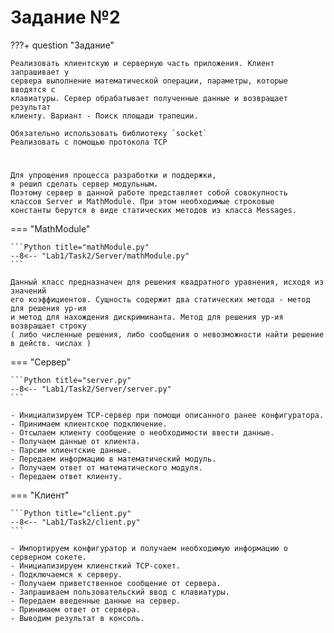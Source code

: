 # Задание №2

???+ question "Задание"

    Реализовать клиентскую и серверную часть приложения. Клиент запрашивает у
    сервера выполнение математической операции, параметры, которые вводятся с
    клавиатуры. Сервер обрабатывает полученные данные и возвращает результат
    клиенту. Вариант - Поиск площади трапеции.

    Обязательно использовать библиотеку `socket`  
    Реализовать с помощью протокола TCP

#
    Для упрощения процесса разработки и поддержки, 
    я решил сделать сервер модульным. 
    Поэтому сервер в данной работе представляет собой совокупность
    классов Server и MathModule. При этом необходимые строковые 
    константы берутся в виде статических методов из класса Messages. 

=== "MathModule"

    ```Python title="mathModule.py"
    --8<-- "Lab1/Task2/Server/mathModule.py"
    ```
    
    Данный класс предназначен для решения квадратного уравнения, исходя из значений 
    его коэффициентов. Сущность содержит два статических метода - метод для решения ур-ия
    и метод для нахождения дискриминанта. Метод для решения ур-ия возвращает строку 
    ( либо численные решения, либо сообщения о невозможности найти решение в действ. числах )


=== "Сервер"

    ```Python title="server.py"
    --8<-- "Lab1/Task2/Server/server.py"
    ```

    - Инициализируем TCP-сервер при помощи описанного ранее конфигуратора.
    - Принимаем клиентское подключение. 
    - Отсылаем клиенту сообщение о необходимости ввести данные.
    - Получаем данные от клиента.
    - Парсим клиентские данные. 
    - Передаем информацию в математический модуль. 
    - Получаем ответ от математического модуля. 
    - Передаем ответ клиенту. 

=== "Клиент"

    ```Python title="client.py"
    --8<-- "Lab1/Task2/client.py"
    ```

    - Импортируем конфигуратор и получаем необходимую информацию о серверном сокете. 
    - Инициализируем клиенсткий TCP-сокет. 
    - Подключаемся к серверу. 
    - Получаем приветственное сообщение от сервера. 
    - Запрашиваем пользовательский ввод с клавиатуры. 
    - Передаем введенные данные на сервер. 
    - Принимаем ответ от сервера. 
    - Выводим результат в консоль. 